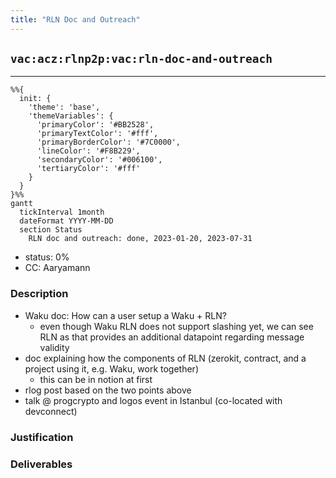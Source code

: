```yaml
---
title: "RLN Doc and Outreach"
---
```

## `vac:acz:rlnp2p:vac:rln-doc-and-outreach`
---

```mermaid
%%{ 
  init: { 
    'theme': 'base', 
    'themeVariables': { 
      'primaryColor': '#BB2528', 
      'primaryTextColor': '#fff', 
      'primaryBorderColor': '#7C0000', 
      'lineColor': '#F8B229', 
      'secondaryColor': '#006100', 
      'tertiaryColor': '#fff' 
    } 
  } 
}%%
gantt
  tickInterval 1month
  dateFormat YYYY-MM-DD 
  section Status
    RLN doc and outreach: done, 2023-01-20, 2023-07-31
```

- status: 0%
- CC: Aaryamann

### Description

* Waku doc: How can a user setup a Waku + RLN?
  - even though Waku RLN does not support slashing yet, we can see RLN as that provides an additional datapoint regarding message validity
* doc explaining how the components of RLN (zerokit, contract, and a project using it, e.g. Waku, work together)
  - this can be in notion at first
* rlog post based on the two points above
* talk @ progcrypto and logos event in Istanbul (co-located with devconnect)

### Justification


### Deliverables



